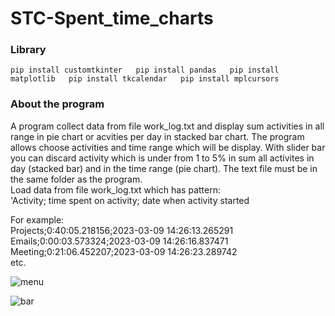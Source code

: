 # STC-Spent_time_charts
### Library
`pip install customtkinter  
pip install pandas  
pip install matplotlib  
pip install tkcalendar  
pip install mplcursors`

### About the program
A program collect data from file work_log.txt and display sum activities in all range in pie chart or acvities per day in stacked bar chart. The program allows choose activities and time range which will be display. With slider bar you can discard activity which is under from 1 to 5% in sum all activites in day (stacked bar) and in the time range (pie chart). The text file must be in the same folder as the program.  
Load data from file work_log.txt which has pattern:  
'Activity; time spent on activity; date when activity started

For example:  
Projects;0:40:05.218156;2023-03-09 14:26:13.265291  
Emails;0:00:03.573324;2023-03-09 14:26:16.837471  
Meeting;0:21:06.452207;2023-03-09 14:26:23.289742   
etc.

![menu](https://github.com/Dirmeril/STC-Spent_time_charts/assets/102697092/e77b3bb7-6ec0-4f09-a3ab-266fc310a196)

![bar](https://github.com/Dirmeril/STC-Spent_time_charts/assets/102697092/82ab6348-d31e-4d02-b75a-d7f7674d684d)


